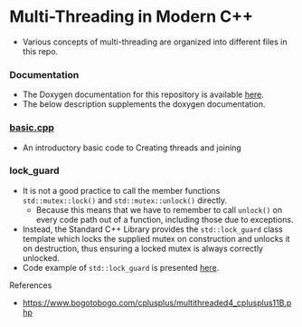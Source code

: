 # Multi-Threading in Modern C++
- Various concepts of multi-threading are organized into different files in this repo.

### Documentation
- The Doxygen documentation for this repository is available [here](https://sparsh-b.github.io/multi-threading-Cpp/documentation/html/index.html).
- The below description supplements the doxygen documentation.

### [basic.cpp](./basic.cpp)
- An introductory basic code to Creating threads and joining

### lock_guard
- It is not a good practice to call the member functions `std::mutex::lock()` and `std::mutex::unlock()` directly.
    - Because this means that we have to remember to call `unlock()` on every code path out of a function, including those due to exceptions.
- Instead, the Standard C++ Library provides the `std::lock_guard` class template which locks the supplied mutex on construction and unlocks it on destruction, thus ensuring a locked mutex is always correctly unlocked.
- Code example of `std::lock_guard` is presented [here](./lock_guard.cpp).

References
- https://www.bogotobogo.com/cplusplus/multithreaded4_cplusplus11B.php
